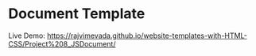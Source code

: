 # Document Template

Live Demo: https://rajvimevada.github.io/website-templates-with-HTML-CSS/Project%208_JSDocument/
